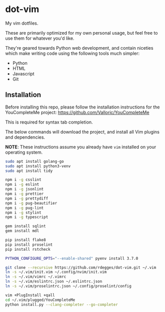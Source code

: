 # dot-vim

My vim dotfiles.

These are primarily optimized for my own personal usage, but feel free to use
them for whatever you'd like.

They're geared towards Python web development, and contain niceties which make
writing code using the following tools much simpler:

- Python
- HTML
- Javascript
- Git


## Installation

Before installing this repo, please follow the installation instructions for the
YouCompleteMe project: https://github.com/Valloric/YouCompleteMe

This is required for syntax tab completion.

The below commands will download the project, and install all Vim plugins and
dependencies.

**NOTE**: These instructions assume you already have `vim` installed on your operating
system.

```bash
sudo apt install golang-go
sudo apt install python3-venv
sudo apt install tidy

npm i -g csslint
npm i -g eslint
npm i -g jsonlint
npm i -g prettier
npm i -g prettydiff
npm i -g pug-beautifier
npm i -g pug-lint
npm i -g stylint
npm i -g typescript

gem install sqlint
gem install mdl

pip install flake8
pip install proselint
pip install rstcheck

PYTHON_CONFIGURE_OPTS="--enable-shared" pyenv install 3.7.0

git clone --recursive https://github.com/rdegges/dot-vim.git ~/.vim
ln -s ~/.vim/init.vim ~/.config/nvim/init.vim
ln -s ~/.vim/vimrc ~/.vimrc
ln -s ~/.vim/eslintrc.json ~/.eslintrc.json
ln -s ~/.vim/proselintrc.json ~/.config/proselint/config

vim +PlugInstall +qall
cd ~/.vim/plugged/YouCompleteMe
python install.py --clang-completer --go-completer
```
